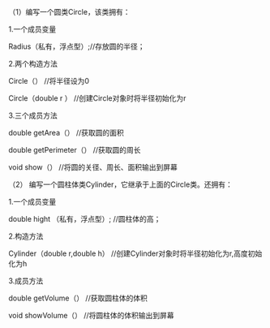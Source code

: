 （1）编写一个圆类Circle，该类拥有：

1.一个成员变量

Radius（私有，浮点型）;//存放圆的半径；

2.两个构造方法

Circle（）              //将半径设为0

Circle（double  r ）    //创建Circle对象时将半径初始化为r


3.三个成员方法

double getArea（）      //获取圆的面积

double getPerimeter（）  //获取圆的周长

void show（）           //将圆的关径、周长、面积输出到屏幕

（2） 编写一个圆柱体类Cylinder，它继承于上面的Circle类。还拥有：

1.一个成员变量

double hight  （私有，浮点型）;  //圆柱体的高；

2.构造方法

Cylinder（double r,double h）     //创建Cylinder对象时将半径初始化为r,高度初始化为h

3.成员方法

double getVolume（）            //获取圆柱体的体积

void showVolume（）             //将圆柱体的体积输出到屏幕